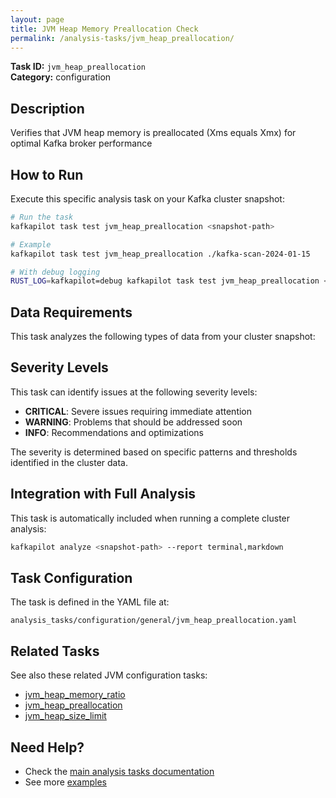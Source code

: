 ```yaml
---
layout: page
title: JVM Heap Memory Preallocation Check
permalink: /analysis-tasks/jvm_heap_preallocation/
---
```


**Task ID:** `jvm_heap_preallocation`  
**Category:** configuration

## Description

Verifies that JVM heap memory is preallocated (Xms equals Xmx) for optimal Kafka broker performance

## How to Run

Execute this specific analysis task on your Kafka cluster snapshot:

```bash
# Run the task
kafkapilot task test jvm_heap_preallocation <snapshot-path>

# Example
kafkapilot task test jvm_heap_preallocation ./kafka-scan-2024-01-15

# With debug logging
RUST_LOG=kafkapilot=debug kafkapilot task test jvm_heap_preallocation <snapshot-path>
```

## Data Requirements

This task analyzes the following types of data from your cluster snapshot:



## Severity Levels

This task can identify issues at the following severity levels:

- **CRITICAL**: Severe issues requiring immediate attention
- **WARNING**: Problems that should be addressed soon  
- **INFO**: Recommendations and optimizations

The severity is determined based on specific patterns and thresholds identified in the cluster data.

## Integration with Full Analysis

This task is automatically included when running a complete cluster analysis:

```bash
kafkapilot analyze <snapshot-path> --report terminal,markdown
```

## Task Configuration

The task is defined in the YAML file at:
```
analysis_tasks/configuration/general/jvm_heap_preallocation.yaml
```

## Related Tasks

See also these related JVM configuration tasks:
- [jvm_heap_memory_ratio](../jvm_heap_memory_ratio)
- [jvm_heap_preallocation](../jvm_heap_preallocation)
- [jvm_heap_size_limit](../jvm_heap_size_limit)

## Need Help?

- Check the [main analysis tasks documentation](../)
- See more [examples](/examples#analysis-tasks)

